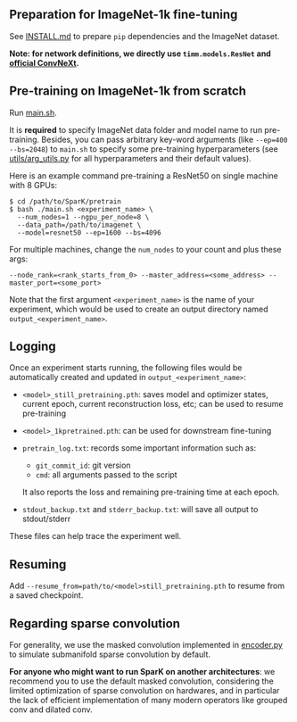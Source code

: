 ## Preparation for ImageNet-1k fine-tuning

See [INSTALL.md](https://github.com/keyu-tian/SparK/blob/main/INSTALL.md) to prepare `pip` dependencies and the ImageNet dataset.

**Note: for network definitions, we directly use `timm.models.ResNet` and [official ConvNeXt](https://github.com/facebookresearch/ConvNeXt/blob/048efcea897d999aed302f2639b6270aedf8d4c8/models/convnext.py).**


## Pre-training on ImageNet-1k from scratch

Run [main.sh](https://github.com/keyu-tian/SparK/blob/main/main.sh).

It is **required** to specify ImageNet data folder and model name to run pre-training.
Besides, you can pass arbitrary key-word arguments (like `--ep=400 --bs=2048`) to `main.sh` to specify some pre-training hyperparameters (see [utils/arg_utils.py](https://github.com/keyu-tian/SparK/blob/main/pretrain/utils/arg_utils.py) for all hyperparameters and their default values).


Here is an example command pre-training a ResNet50 on single machine with 8 GPUs:
```shell script
$ cd /path/to/SparK/pretrain
$ bash ./main.sh <experiment_name> \
  --num_nodes=1 --ngpu_per_node=8 \
  --data_path=/path/to/imagenet \
  --model=resnet50 --ep=1600 --bs=4096
```

For multiple machines, change the `num_nodes` to your count and plus these args:
```shell script
--node_rank=<rank_starts_from_0> --master_address=<some_address> --master_port=<some_port>
```

Note that the first argument `<experiment_name>` is the name of your experiment, which would be used to create an output directory named `output_<experiment_name>`.


## Logging

Once an experiment starts running, the following files would be automatically created and updated in `output_<experiment_name>`:

- `<model>_still_pretraining.pth`: saves model and optimizer states, current epoch, current reconstruction loss, etc; can be used to resume pre-training
- `<model>_1kpretrained.pth`: can be used for downstream fine-tuning
- `pretrain_log.txt`: records some important information such as:
    - `git_commit_id`: git version
    - `cmd`: all arguments passed to the script
    
    It also reports the loss and remaining pre-training time at each epoch.

- `stdout_backup.txt` and `stderr_backup.txt`: will save all output to stdout/stderr

These files can help trace the experiment well.


## Resuming

Add `--resume_from=path/to/<model>still_pretraining.pth` to resume from a saved checkpoint.


## Regarding sparse convolution

For generality, we use the masked convolution implemented in [encoder.py](https://github.com/keyu-tian/SparK/blob/main/pretrain/encoder.py) to simulate submanifold sparse convolution by default.
<!--If `--sparse_conv=1` is not specified, this masked convolution would be used in pre-training.-->

**For anyone who might want to run SparK on another architectures**:
we recommend you to use the default masked convolution, 
considering the limited optimization of sparse convolution on hardwares, and in particular the lack of efficient implementation of many modern operators like grouped conv and dilated conv.
